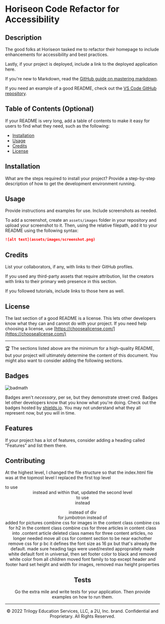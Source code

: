 # Horiseon Code Refactor for Accessibility

## Description

The good folks at Horiseon tasked me to refactor their homepage to include enhancements for accessibility and best practices.

Lastly, if your project is deployed, include a link to the deployed application here.

If you're new to Markdown, read the [GitHub guide on mastering markdown](https://guides.github.com/features/mastering-markdown/).

If you need an example of a good README, check out the [VS Code GitHub repository](https://github.com/microsoft/vscode).


## Table of Contents (Optional)

If your README is very long, add a table of contents to make it easy for users to find what they need, such as the following:

* [Installation](#installation)
* [Usage](#usage)
* [Credits](#credits)
* [License](#license)


## Installation

What are the steps required to install your project? Provide a step-by-step description of how to get the development environment running.


## Usage

Provide instructions and examples for use. Include screenshots as needed.

To add a screenshot, create an `assets/images` folder in your repository and upload your screenshot to it. Then, using the relative filepath, add it to your README using the following syntax:

```md
![alt text](assets/images/screenshot.png)
```


## Credits

List your collaborators, if any, with links to their GitHub profiles.

If you used any third-party assets that require attribution, list the creators with links to their primary web presence in this section.

If you followed tutorials, include links to those here as well.


## License

The last section of a good README is a license. This lets other developers know what they can and cannot do with your project. If you need help choosing a license, use [https://choosealicense.com/](https://choosealicense.com/)


---

🏆 The sections listed above are the minimum for a high-quality README, but your project will ultimately determine the content of this document. You might also want to consider adding the following sections.

## Badges

![badmath](https://img.shields.io/github/languages/top/lernantino/badmath)

Badges aren't _necessary_, per se, but they demonstrate street cred. Badges let other developers know that you know what you're doing. Check out the badges hosted by [shields.io](https://shields.io/). You may not understand what they all represent now, but you will in time.

## Features

If your project has a lot of features, consider adding a heading called "Features" and list them there.

## Contributing

At the highest level, I changed the file structure so that the index.html file was at the topmost level 
I replaced the first top level <div> to use <header> instead and within that, updated the second level <div> to use <nav> instead 
<footer> instead of div
<section> for jumbotron instead of <div>
added <alt> for pictures 
combine css for images in the content class 
combine css for h2 in the content class
combine css for three articles in content class into .content article
deleted class names for three content articles, no longer needed
move all css for content section to be near eachother 
remove css for p bc it defines the font size as 16 px but that's already the default. 
made sure heading tags were used/nested appropraitely
made white default font in universal, then set footer color to black and removed white color from all children 
moved font family to top except header and footer 
hard set height and width for images, removed max height properties 

## Tests

Go the extra mile and write tests for your application. Then provide examples on how to run them.

---
© 2022 Trilogy Education Services, LLC, a 2U, Inc. brand. Confidential and Proprietary. All Rights Reserved.

